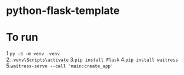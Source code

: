 # python-flask-template

# To run

1.`py -3 -m venv .venv`  
2.`.venv\Scripts\activate` 
3.`pip install Flask` 
4.`pip install waitress` 
5.`waitress-serve --call 'main:create_app'`
